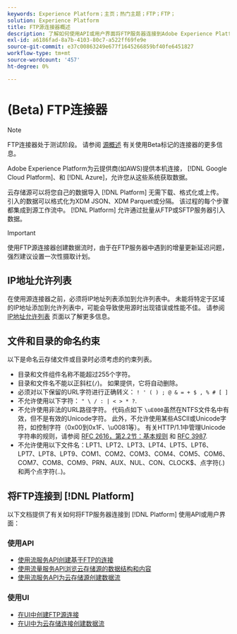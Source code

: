```yaml
---
keywords: Experience Platform；主页；热门主题；FTP；FTP；
solution: Experience Platform
title: FTP源连接器概述
description: 了解如何使用API或用户界面将FTP服务器连接到Adobe Experience Platform。
exl-id: a6186fad-8a7b-4103-80c7-a522ff69fe9e
source-git-commit: e37c00863249e677f1645266859bf40fe6451827
workflow-type: tm+mt
source-wordcount: '457'
ht-degree: 0%

---
```


# (Beta) FTP连接器

>[!NOTE]
>
>FTP连接器处于测试阶段。 请参阅 [源概述](../../home.md#terms-and-conditions) 有关使用Beta标记的连接器的更多信息。

Adobe Experience Platform为云提供商(如AWS)提供本机连接， [!DNL Google Cloud Platform]、和 [!DNL Azure]，允许您从这些系统获取数据。

云存储源可以将您自己的数据导入 [!DNL Platform] 无需下载、格式化或上传。 引入的数据可以格式化为XDM JSON、XDM Parquet或分隔。 该过程的每个步骤都集成到源工作流中。 [!DNL Platform] 允许通过批量从FTP或SFTP服务器引入数据。

>[!IMPORTANT]
>
>使用FTP源连接器创建数据流时，由于在FTP服务器中遇到的增量更新延迟问题，强烈建议设置一次性摄取计划。

## IP地址允许列表

在使用源连接器之前，必须将IP地址列表添加到允许列表中。 未能将特定于区域的IP地址添加到允许列表中，可能会导致使用源时出现错误或性能不佳。 请参阅 [IP地址允许列表](../../ip-address-allow-list.md) 页面以了解更多信息。

## 文件和目录的命名约束

以下是命名云存储文件或目录时必须考虑的约束列表。

- 目录和文件组件名称不能超过255个字符。
- 目录和文件名不能以正斜杠(`/`)。 如果提供，它将自动删除。
- 必须对以下保留的URL字符进行正确转义： `! ' ( ) ; @ & = + $ , % # [ ]`
- 不允许使用以下字符： `" \ / : | < > * ?`.
- 不允许使用非法的URL路径字符。 代码点如下 `\uE000`虽然在NTFS文件名中有效，但不是有效的Unicode字符。 此外，不允许使用某些ASCII或Unicode字符，如控制字符（0x00到0x1F、\u0081等）。 有关HTTP/1.1中管理Unicode字符串的规则，请参阅 [RFC 2616，第2.2节：基本规则](https://www.ietf.org/rfc/rfc2616.txt) 和 [RFC 3987](https://www.ietf.org/rfc/rfc3987.txt).
- 不允许使用以下文件名：LPT1、LPT2、LPT3、LPT4、LPT5、LPT6、LPT7、LPT8、LPT9、COM1、COM2、COM3、COM4、COM5、COM6、COM7、COM8、COM9、PRN、AUX、NUL、CON、CLOCK$、点字符(.)和两个点字符(..)。

## 将FTP连接到 [!DNL Platform]

以下文档提供了有关如何将FTP服务器连接到 [!DNL Platform] 使用API或用户界面：

### 使用API

- [使用流服务API创建基于FTP的连接](../../tutorials/api/create/cloud-storage/ftp.md)
- [使用流量服务API浏览云存储源的数据结构和内容](../../tutorials/api/explore/cloud-storage.md)
- [使用流服务API为云存储源创建数据流](../../tutorials/api/collect/cloud-storage.md)

### 使用UI

- [在UI中创建FTP源连接](../../tutorials/ui/create/cloud-storage/ftp.md)
- [在UI中为云存储连接创建数据流](../../tutorials/ui/dataflow/batch/cloud-storage.md)
